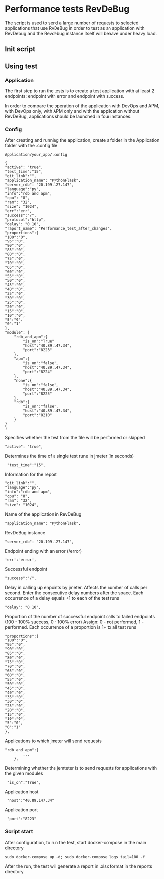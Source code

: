 # Performance tests RevDeBug

The script is used to send a large number of requests to selected applications that use RvDeBug in order to test as an application with RevDebug and the Revdebug instance itself will behave under heavy load.
## Init script
## Using test
### Application
The first step to run the tests is to create a test application with at least 2 endpoints: endpoint with error and endpoint with success.

In order to compare the operation of the application with DevOps and APM, with DevOps only, with APM only and with the application without RevDeBug, applications should be launched in four instances.

### Config
After creating and running the application, create a folder in the Application folder with the .config file
```
Application/your_app/.config
```

```
{
"active": "true",
"test_time":"15",
"git_link":"",
"application_name": "PythonFlask",
"server_rdb": "20.199.127.147",
"language":"py",
"info":"rdb and apm",
"cpu": "8",
"ram": "32",
"size": "1024",
"err":"err",
"success":"/",
"protocol":"http",
"delay": "0 10",
"raport_name": "Performance_test_after_changes",
"proportions":{
"100":"0",
"95":"0",
"90":"0",
"85":"0",
"80":"0",
"75":"0",
"70":"0",
"65":"0",
"60":"0",
"55":"0",
"50":"0",
"45":"0",
"40":"0",
"35":"0",
"30":"0",
"25":"0",
"20":"0",
"15":"0",
"10":"0",
"5":"0",
"0":"1"
},
"module": {
    "rdb_and_apm":{
        "is_on":"True",
        "host":"40.89.147.34",
        "port":"8223"
    },
    "apm":{
        "is_on":"false",
        "host":"40.89.147.34",
        "port":"8224"
    },
    "none":{
        "is_on":"false",
        "host":"40.89.147.34",
        "port":"8225"
    },
    "rdb":{
        "is_on":"false",
        "host":"40.89.147.34",
        "port":"8210"
    }
}
}
```
Specifies whether the test from the file will  be performed or skipped
```
"active": "true",
``` 
Determines the time of a single test rune in jmeter  (in seconds)
```
 "test_time":"15",
```
Information for the report
```
"git_link":"", 
"language":"py",
"info":"rdb and apm",
"cpu": "8",
"ram": "32",
"size": "1024", 
```
Name of the application in RevDeBug
```
"application_name": "PythonFlask", 
```
RevDeBug instance
```
"server_rdb": "20.199.127.147",
```
Endpoint ending with an error (/error)
```
"err":"error",  
```
Successful endpoint
```
"success":"/",
```
Delay in calling up enpoints by jmeter. Affects the number of calls per second. Enter the consecutive delay numbers after the space. Each occurrence of a delay equals +1 to each of the test runs
```
"delay": "0 10",
```
Proportion of the number of successful endpoint calls to failed endpoints (100 - 100% success, 0 - 100% error) Assign: 0 - not performed, 1 - performed. Each occurrence of a proportion is 1+ to all test runs
```
"proportions":{                           
"100":"0",
"95":"0",
"90":"0",
"85":"0",
"80":"0",
"75":"0",
"70":"0",
"65":"0",
"60":"0",
"55":"0",
"50":"0",
"45":"0",
"40":"0",
"35":"0",
"30":"0",
"25":"0",
"20":"0",
"15":"0",
"10":"0",
"5":"0",
"0":"1"
},
```
Applications to which jmeter will send requests
```
"rdb_and_apm":{
        ...
    },
```
Determining whether the jemteter is to send requests for applications with the given modules
```
 "is_on":"True",
```
Application host
```
 "host":"40.89.147.34",
```
Application port
```
 "port":"8223"
```

### Script start
After configuration, to run the test, start docker-compose in the main directory
```
sudo docker-compose up -d; sudo docker-compose logs tail=100 -f
```
After the run, the test will generate a report in .xlsx format in the reports directory